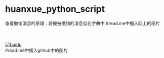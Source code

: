 # huanxue_python_script
查看撤销消息的原理：将被被撤销的消息存到字典中
#read.me中插入网上的图片
<br/><br/><br/><br/>
[![baidu](http://www.baidu.com/img/bdlogo.gif "百度logo")](http://baidu.com)
<br/>
#read.me中插入github中的图片

